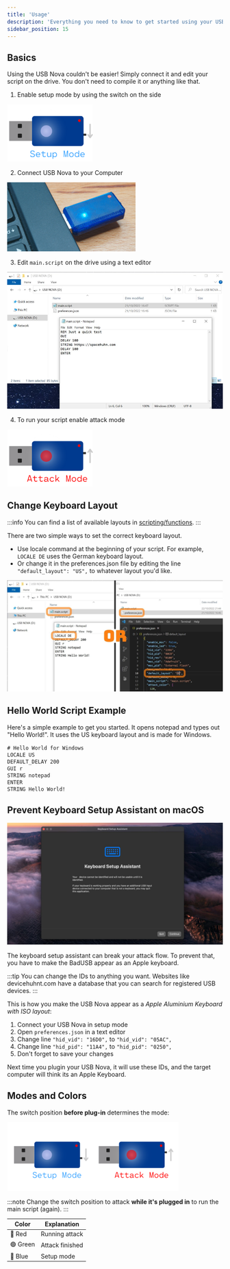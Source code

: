 ```yaml
---
title: 'Usage'
description: 'Everything you need to know to get started using your USB Nova.'
sidebar_position: 15
---
```


## Basics

Using the USB Nova couldn't be easier! Simply connect it and edit your script on the drive.
You don't need to compile it or anything like that.

1. Enable setup mode by using the switch on the side
<img src='/img/setup.png' width='200px' alt='USB Nova Setup Mode' />

2. Connect USB Nova to your Computer
<img src='/img/pluggedin.jpg' width='300px' alt='USB Nova plugged into Laptop' />

3. Edit `main.script` on the drive using a text editor
<img src='/img/drive.jpg' alt='USB Nova plugged into Laptop' />

4. To run your script enable attack mode
<img src='/img/attack.png' width='200px' alt='USB Nova Setup Mode' />

## Change Keyboard Layout

:::info
You can find a list of available layouts in [scripting/functions](scripting/functions.md#available-keyboard-layouts).
:::

There are two simple ways to set the correct keyboard layout.
* Use locale command at the beginning of your script. For example, `LOCALE DE` uses the German keyboard layout.
* Or change it in the preferences.json file by editing the line `"default_layout": "US",` to whatever layout you'd like.

![](/img/keyboard_layout.jpg)

## Hello World Script Example
Here's a simple example to get you started. It opens notepad and types out "Hello World!".
It uses the US keyboard layout and is made for Windows.

```
# Hello World for Windows
LOCALE US
DEFAULT_DELAY 200
GUI r
STRING notepad
ENTER
STRING Hello World!
```

## Prevent Keyboard Setup Assistant on macOS

![Screenshot of Keyboard Setup Assistant on macOS](/img/assistant.jpg)

The keyboard setup assistant can break your attack flow. To prevent that, you have to make the BadUSB appear as an Apple keyboard.

:::tip
You can change the IDs to anything you want. Websites like devicehuhnt.com have a database that you can search for registered USB devices.
:::

This is how you make the USB Nova appear as a *Apple Aluminium Keyboard with ISO layout*:

1. Connect your USB Nova in setup mode
2. Open `preferences.json` in a text editor
3. Change line `"hid_vid": "16D0",` to `"hid_vid": "05AC",`
4. Change line `"hid_pid": "11A4",` to `"hid_pid": "0250",`
5. Don't forget to save your changes

Next time you plugin your USB Nova, it will use these IDs, and the target computer will think its an Apple Keyboard.

## Modes and Colors
The switch position **before plug-in** determines the mode:

<img src='/img/modes.png' width='400px' alt='USB Nova Modes' />

:::note
Change the switch position to attack **while it's plugged in** to run the main script (again).
:::

| Color | Explanation |
| ----- | ------------ |
| 🔴 Red | Running attack |
| 🟢 Green | Attack finished |
| 🔵 Blue | Setup mode |
